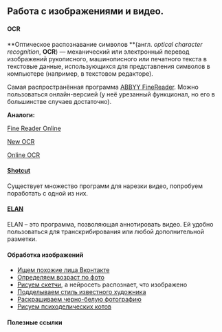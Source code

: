 ## Работа с изображениями и видео.

#### OCR

**Оптическое распознавание символов **\(англ. _optical character recognition_, **OCR**\) — механический или электронный перевод изображений рукописного, машинописного или печатного текста в текстовые данные, использующихся для представления символов в компьютере \(например, в текстовом редакторе\).

Самая распространённая программа [ABBYY FineReader](https://www.abbyy.com/ru-ru/finereader/). Можно пользоваться онлайн-версией \(у неё урезанный функционал, но его в большинстве случаев достаточно\).

**Аналоги:**

[Fine Reader Online](https://finereaderonline.com/ru-ru)

[New OCR](http://www.newocr.com/)

[Online OCR](https://www.onlineocr.net/)

#### [Shotcut](https://www.shotcut.org/download/)

Существует множество программ для нарезки видео, попробуем поработать с одной из них.



#### [ELAN](https://tla.mpi.nl/tools/tla-tools/elan/)

ELAN – это программа, позволяющая аннотировать видео. Ей удобно пользоваться для транскрибирования или любой дополнительной разметки.

#### Обработка изображений

* [Ищем похожие лица Вконтакте](https://findface.ru/)
* [Определяем возраст по фото](https://how-old.net/)
* [Рисуем скетчи](https://quickdraw.withgoogle.com/#), а нейросеть распознает, что изображено
* [Подделываем стиль известного художника](http://likemo.net/)
* [Раскрашиваем черно-белую фотографию](https://demos.algorithmia.com/colorize-photos/)
* [Рисуем психоделических котов](https://affinelayer.com/pixsrv/)

#### Полезные ссылки




